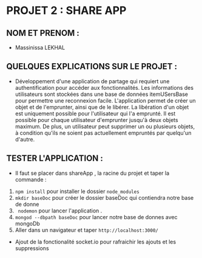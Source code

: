
# PROJET 2 : SHARE APP 

## NOM ET PRENOM :
- Massinissa LEKHAL 

## QUELQUES EXPLICATIONS SUR LE PROJET : 

- Développement d'une application de partage qui requiert une authentification pour accéder aux fonctionnalités. Les informations des utilisateurs sont stockées dans une base de données itemUSersBase pour permettre une reconnexion facile. L'application permet de créer un objet et de l'emprunter, ainsi que de le libérer. La libération d'un objet est uniquement possible pour l'utilisateur qui l'a emprunté. Il est possible pour chaque utilisateur d'emprunter jusqu'à deux objets maximum. De plus, un utilisateur peut supprimer un ou plusieurs objets, à condition qu'ils ne soient pas actuellement empruntés par quelqu'un d'autre.

## TESTER L'APPLICATION : 

- Il faut se placer dans shareApp , la racine du projet et taper la commande : 
 1. ``` npm install ``` pour installer le dossier ```node_modules``` 
 2. ``` mkdir baseDoc ``` pour créer le dossier baseDoc qui contiendra notre base de donne 
 3. ``` nodemon``` pour lancer l'application .
 4. ``` mongod --dbpath baseDoc ``` pour lancer notre base de donnes avec mongoDb 
 5. Aller dans un navigateur et taper ``` http://localhost:3000/ ``` 

 - Ajout de la fonctionalité socket.io pour rafraichir les ajouts et les suppressions 
 

 